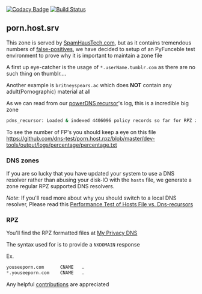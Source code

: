 [![Codacy Badge](https://app.codacy.com/project/badge/Grade/14d830a1fc9844b08a8af90d65f1406e)](https://www.codacy.com/gh/PyFunceble-Templates/pyfunceble-miniconda?utm_source=github.com&amp;utm_medium=referral&amp;utm_content=PyFunceble-Templates/pyfunceble-miniconda&amp;utm_campaign=Badge_Grade)
[![Build Status](https://travis-ci.com/dns-test/porn.host.rpz.svg?branch=master)](https://travis-ci.com/dns-test/porn.host.rpz)

## porn.host.srv
This zone is served by [SpamHausTech.com][1], but as it contains tremendous
numbers of [false-positives][2], we have decided to setup of an PyFunceble
test environment to prove why it is important to maintain a zone file

A first up eye-catcher is the usage of `*.userName.tumblr.com`
as there are no such thing on thumblr....

Another example is `britneyspears.ac` which does **NOT** contain any
adult(Pornographic) material at all

As we can read from our [powerDNS recursor](https://www.powerdns.com/recursor.html)'s
log, this is a incredible big zone

```bash
pdns_recursor: Loaded & indexed 4406096 policy records so far for RPZ zone 'porn.host.srv'
```

To see the number of FP's you should keep a eye on this file
<https://github.com/dns-test/porn.host.rpz/blob/master/dev-tools/output/logs/percentage/percentage.txt>

### DNS zones
If you are so lucky that you have updated your system to use a DNS resolver
rather than abusing your disk-IO with the `hosts` file, we generate a
zone regular RPZ supported DNS resolvers.

*Note*: If you'll read more about why you should switch to a local DNS resolver,
Please read this [Performance Test of Hosts File vs. Dns-recursors][3]

### RPZ
You'll find the RPZ formatted files at [My Privacy DNS](https://www.mypdns.org/w/rpz/)

The syntax used for is to provide a `NXDOMAIN` response

Ex.

```python
youseeporn.com		CNAME	.
*.youseeporn.com	CNAME	.
```

Any helpful [contributions](CONTRIBUTING.md) are appreciated

[1]: <https://docs.spamhaustech.com/dns-firewall/docs/source/zones/050-service-feeds.html#porn> "A huge False Positive zone from spamhaustech"
[2]: <https://www.mypdns.org/w/falsepositive/> "What is false-positives?"
[3]: <https://www.mypdns.org/w/performance_test_of_hosts_file_vs_dns-recursors/> "The best DNS firewall for privacy"
